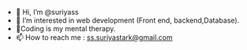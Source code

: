 - 👋 Hi, I’m @suriyass
- 👀 I’m interested in web development (Front end, backend,Database).
- 🌱Coding is my mental therapy.
- 📫 How to reach me : ss.suriyastark@gmail.com

<!---
suriyass/suriyass is a ✨ special ✨ repository because its `README.md` (this file) appears on your GitHub profile.
You can click the Preview link to take a look at your changes.
--->
